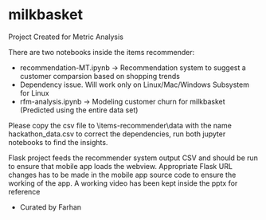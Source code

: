 # milkbasket
Project Created for Metric Analysis

There are two notebooks inside the items recommender:
* recommendation-MT.ipynb -> Recommendation system to suggest a customer comparsion based on shopping trends 
* Dependency issue. Will work only on Linux/Mac/Windows Subsystem for Linux
* rfm-analysis.ipynb -> Modeling customer churn for milkbasket (Predicted using the entire data set)

Please copy the csv file to \items-recommender\data with the name hackathon_data.csv to correct the dependencies, run both jupyter notebooks to find the insights.

Flask project feeds the recommender system output CSV and should be run to ensure that mobile app loads the webview.
Appropriate Flask URL changes has to be made in the mobile app source code to ensure the working of the app. A working video has been kept inside the pptx for reference

* Curated by Farhan
